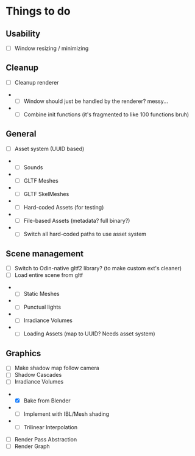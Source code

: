 # Things to do

## Usability
- [ ] Window resizing / minimizing

## Cleanup
- [ ] Cleanup renderer
- - [ ] Window should just be handled by the renderer? messy...
- - [ ] Combine init functions (it's fragmented to like 100 functions bruh)

## General
- [ ] Asset system (UUID based)
- - [ ] Sounds
- - [ ] GLTF Meshes
- - [ ] GLTF SkelMeshes
- - [ ] Hard-coded Assets (for testing)
- - [ ] File-based Assets (metadata? full binary?)
- - [ ] Switch all hard-coded paths to use asset system

## Scene management
- [ ] Switch to Odin-native gltf2 library? (to make custom ext's cleaner)
- [ ] Load entire scene from gltf
- - [ ] Static Meshes
- - [ ] Punctual lights
- - [ ] Irradiance Volumes
- - [ ] Loading Assets (map to UUID? Needs asset system)

## Graphics
- [ ] Make shadow map follow camera
- [ ] Shadow Cascades
- [ ] Irradiance Volumes
- - [x] Bake from Blender
- - [ ] Implement with IBL/Mesh shading
- - [ ] Trilinear Interpolation
- [ ] Render Pass Abstraction
- [ ] Render Graph

